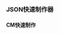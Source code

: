 ### JSON快速制作器
#### CM快速制作
<template>
    <div class="main">
        <el-form class="labelbox">
            <el-form-item class="labeldiv">
                <el-label for="from">配方ID</el-label>
                <el-input class="input-1" v-model.number="CMParameter['ID']" oninput="this.value = this.value.replace(/[^0-9]/g, '');" @change="generateOutput" clearable />
            </el-form-item>
            <el-form-item v-for="(label, index) in CMlabel" :key="index" class="labeldiv">
                <el-label for="from" v-if="label !== ''">{{ label }}</el-label>
                <el-input class="input-1" v-model.number="CMParameter[CMlabelKey[index]]" v-if="label !== ''" oninput="this.value = this.value.replace(/[^0-9]/g, '');" @change="generateOutput" clearable />
            </el-form-item>
            <el-form-item label="工作站" class="labeldiv workspace">
                <el-select v-model="CMParameter['place']" placeholder="请选择工作站" @change="generateOutput">
                    <el-option v-for="item in places" :key="item.value" :label="item.key" :value="item.value">
                    </el-option>
                </el-select>
            </el-form-item>
        </el-form>
        <div style="margin-top: 20px;">
            <!--<el-button type="primary" @click="generateOutput" :icon="Plus">生成JSON</el-button>-->
            <el-button type="primary" @click="copyToClipboard" :icon="DocumentCopy">复制到剪切板</el-button><br>
            <el-input type="textarea" :rows="12" v-model="outputString" style="margin-top: 20px;"
                class="el-place" @load="generateOutput" />
        </div>
    </div>
</template>

<script setup>
import { ref, reactive } from 'vue'
import { ElMessage } from 'element-plus'
import { DocumentCopy,Plus } from '@element-plus/icons-vue'
    
//工作站选择
const places = ref([
    { key: '工作台', value: 0 },
    { key: '熔炉', value: 1 },
    { key: '随手制造', value: 2 },
    { key: '超大锅', value: 3 },
    { key: '铁砧', value: 4 },
    { key: '鸟鸟商店', value: 5 },
    { key: '切割机', value: 6 },
    { key: '炼金台', value: 7 },
    { key: '种子转换机', value: 8 },
    { key: '小际姬4407商店', value: 9 },
    { key: '阿米商店', value: 10 },
    { key: '星神商店', value: 11 },
    { key: 'genso商店', value: 12 },
    { key: '明石商店', value: 13 },
    { key: '？？？器械', value: 14 },
    { key: '饰品台', value: 15 },
    { key: '火龙果商店', value: 16 },
    { key: '萤萤商店', value: 17 },
    { key: '星雪商店', value: 18 },
    { key: '？？？器械', value: 19 },
    { key: '电工台', value: 20 },
    { key: '压碳机', value: 21 },
    { key: '亚物质分子转换机', value: 22 },
    { key: '芒芒商店', value: 23 },
    { key: 'leko商店', value: 24 },
    { key: '酿造桶', value: 25 },
    { key: '反物质熔炉', value: 26 },
    { key: '亚原子复制机', value: 27 },
    { key: '百科全书', value: 28 },
    { key: '炼金解析机', value: 29 },
    { key: '中中商店', value: 30 },
    { key: '小际姬1349商店', value: 31 },
    { key: '小库商店', value: 32 },
    { key: '皓际商店', value: 33 },
    { key: 'VV商店', value: 34 },
    { key: '月商店', value: 35 },
    { key: '柠宁商店', value: 36 },
    { key: '沧曙商店', value: 37 },
    { key: '斩斩商店', value: 38 },
    { key: '笔笔商店', value: 39 },
    { key: '材料解析', value: 40 },
    { key: '？？？器械', value: 41 },
    { key: '帕瓦商店', value: 42 },
    { key: '鬼鬼商店', value: 43 },
    { key: '高温熔炉', value: 44 },
    { key: 'cc商店', value: 45 },
    { key: '小际姬424商店', value: 46 },
    { key: '法法商店', value: 47 },
    { key: '魔石熔炉', value: 48 },
    { key: '核子熔炉', value: 49 },
])
//标签
const CMlabel = ref([
    "",
    "材料1的ID",
    "材料1所需数量",
    "材料2的ID",
    "材料2所需数量",
    "材料3的ID",
    "材料3所需数量",
    "输出物品ID)",
    "输出物品获得数量",
])
//参数
const CMParameter = reactive({
    ID: 0,
    mat1: 0,
    mat1num: 0,
    mat2: 0,
    mat2num: 0,
    mat3: 0,
    mat3num: 0,
    result: 0,
    resultnum: 0,
    place: 0
})

const CMlabelKey = ref(Object.keys(CMParameter))
const outputString = ref('')
    
//生成json
const generateOutput = () => {
    // console.log(CMParameter)  
    //CMParameter.place = selectedPlace.value;
    //let result = '{' + '\n'
    //for (let i = 0; i < CMlabelKey.value.length; i++) {
    //    const value = CMParameter[CMlabelKey.value[i]];
    //    result += `"${CMlabelKey.value[i]}":${value},\n`
    //}
    //result = result.slice(0, -2) + '\n}'
    outputString.value = JSON.stringify(CMParameter, null, 4)
}
//复制文本到剪切板
const copyToClipboard = async () => {
    try {
        await navigator.clipboard.writeText(outputString.value)
        ElMessage({
            message: '复制成功',
            type: 'success',
        })
    } catch (err) {
        ElMessage({
            message: '复制失败',
            type: 'error',
        })
    }
}

generateOutput()
</script>

<style>
.main {
    display: flex;
    flex-direction: column;
    align-items: flex-start;
}

.labeldiv {
    margin: 5px 0;
    flex-basis: calc(50% - 10px);
}

.labelbox {
    display: flex;
    flex-wrap: wrap;
    justify-content: space-between;
}

.btn-1 {
    margin-top: 20px;
    width: 160px;
    height: 50px;
    border-radius: 10px;
}

.workspace {
    display: flex;
    flex-direction: column;
    align-items: flex-start;
}

@media screen and (width <=768px) {
    .el-place {
        width: 300px;
    }
}

@media screen and (width > 768px) {
    .el-place {
        width: 500px;
    }
}
</style>
